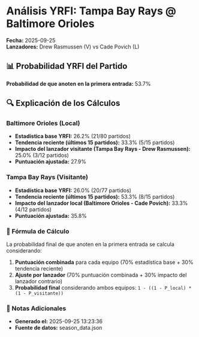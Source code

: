 # Análisis YRFI: Tampa Bay Rays @ Baltimore Orioles

**Fecha:** 2025-09-25  
**Lanzadores:** Drew Rasmussen (V) vs Cade Povich (L)

## 📊 Probabilidad YRFI del Partido

**Probabilidad de que anoten en la primera entrada:** 53.7%

## 🔍 Explicación de los Cálculos

### Baltimore Orioles (Local)
- **Estadística base YRFI:** 26.2% (21/80 partidos)
- **Tendencia reciente (últimos 15 partidos):** 33.3% (5/15 partidos)
- **Impacto del lanzador visitante (Tampa Bay Rays - Drew Rasmussen):** 25.0% (3/12 partidos)
- **Puntuación ajustada:** 27.9%

### Tampa Bay Rays (Visitante)
- **Estadística base YRFI:** 26.0% (20/77 partidos)
- **Tendencia reciente (últimos 15 partidos):** 53.3% (8/15 partidos)
- **Impacto del lanzador local (Baltimore Orioles - Cade Povich):** 33.3% (4/12 partidos)
- **Puntuación ajustada:** 35.8%

### 📝 Fórmula de Cálculo

La probabilidad final de que anoten en la primera entrada se calcula considerando:
1. **Puntuación combinada** para cada equipo (70% estadística base + 30% tendencia reciente)
2. **Ajuste por lanzador** (70% puntuación combinada + 30% impacto del lanzador contrario)
3. **Probabilidad final** considerando ambos equipos: `1 - ((1 - P_local) * (1 - P_visitante))`

### 📌 Notas Adicionales

- **Generado el:** 2025-09-25 13:23:36
- **Fuente de datos:** season_data.json
